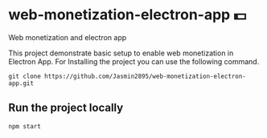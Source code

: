 # web-monetization-electron-app 💵 
Web monetization and electron app

This project demonstrate basic setup to enable web monetization in Electron App. 
For Installing the project you can use the following command.

```shell
git clone https://github.com/Jasmin2895/web-monetization-electron-app.git

```

## Run the project locally

```shell
npm start
```
